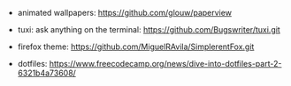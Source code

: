 - animated wallpapers:
https://github.com/glouw/paperview

- tuxi: ask anything on the terminal:
https://github.com/Bugswriter/tuxi.git

- firefox theme:
https://github.com/MiguelRAvila/SimplerentFox.git

- dotfiles:
https://www.freecodecamp.org/news/dive-into-dotfiles-part-2-6321b4a73608/
